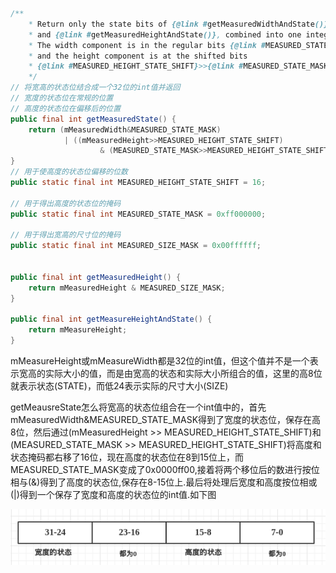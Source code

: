 ```java
/**
    * Return only the state bits of {@link #getMeasuredWidthAndState()}
    * and {@link #getMeasuredHeightAndState()}, combined into one integer.
    * The width component is in the regular bits {@link #MEASURED_STATE_MASK}
    * and the height component is at the shifted bits
    * {@link #MEASURED_HEIGHT_STATE_SHIFT}>>{@link #MEASURED_STATE_MASK}.
    */
// 将宽高的状态位结合成一个32位的int值并返回
// 宽度的状态位在常规的位置
// 高度的状态位在偏移后的位置
public final int getMeasuredState() {
    return (mMeasuredWidth&MEASURED_STATE_MASK)
            | ((mMeasuredHeight>>MEASURED_HEIGHT_STATE_SHIFT)
                    & (MEASURED_STATE_MASK>>MEASURED_HEIGHT_STATE_SHIFT));
}
// 用于使高度的状态位偏移的位数
public static final int MEASURED_HEIGHT_STATE_SHIFT = 16;

// 用于得出高度的状态位的掩码
public static final int MEASURED_STATE_MASK = 0xff000000;

// 用于得出宽高的尺寸位的掩码
public static final int MEASURED_SIZE_MASK = 0x00ffffff;


public final int getMeasuredHeight() {
    return mMeasuredHeight & MEASURED_SIZE_MASK;
}

public final int getMeasureHeightAndState() {
    return mMeasureHeight;
}

```
mMeasureHeight或mMeasureWidth都是32位的int值，但这个值并不是一个表示宽高的实际大小的值，而是由宽高的状态和实际大小所组合的值，这里的高8位就表示状态(STATE)，而低24表示实际的尺寸大小(SIZE)

getMeausreState怎么将宽高的状态位组合在一个int值中的，首先mMeasuredWidth&MEASURED\_STATE\_MASK得到了宽度的状态位，保存在高8位，然后通过(mMeasuredHeight >> MEASURED\_HEIGHT\_STATE\_SHIFT)和(MEASURED\_STATE\_MASK >> MEASURED\_HEIGHT\_STATE\_SHIFT)将高度和状态掩码都右移了16位，现在高度的状态位在8到15位上，而MEASURED_STATE_MASK变成了0x0000ff00,接着将两个移位后的数进行按位相与(&)得到了高度的状态位,保存在8-15位上.最后将处理后宽度和高度按位相或(|)得到一个保存了宽度和高度的状态位的int值.如下图

![getMeasuredState](../img/getMeasuredState.png)